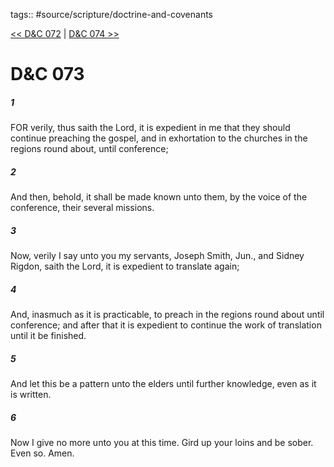 tags:: #source/scripture/doctrine-and-covenants

[<< D&C 072](source/scripture/doctrine-and-covenants/D&C_072.md) | [D&C 074 >>](source/scripture/doctrine-and-covenants/D&C_074.md)

# D&C 073

##### 1

FOR verily, thus saith the Lord, it is expedient in me that they should continue preaching the gospel, and in exhortation to the churches in the regions round about, until conference;

##### 2

And then, behold, it shall be made known unto them, by the voice of the conference, their several missions.

##### 3

Now, verily I say unto you my servants, Joseph Smith, Jun., and Sidney Rigdon, saith the Lord, it is expedient to translate again;

##### 4

And, inasmuch as it is practicable, to preach in the regions round about until conference; and after that it is expedient to continue the work of translation until it be finished.

##### 5

And let this be a pattern unto the elders until further knowledge, even as it is written.

##### 6

Now I give no more unto you at this time. Gird up your loins and be sober. Even so. Amen.
